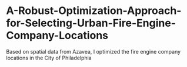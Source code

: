 # A-Robust-Optimization-Approach-for-Selecting-Urban-Fire-Engine-Company-Locations
Based on spatial data from Azavea, I optimized the fire engine company locations in the City of Philadelphia
